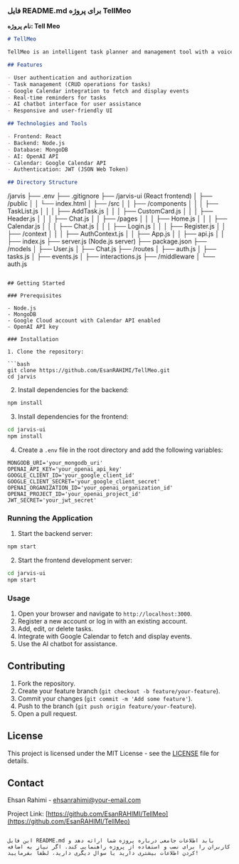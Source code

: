 ### فایل README.md برای پروژه TellMeo

**نام پروژه: Tell Meo**

```markdown
# TellMeo

TellMeo is an intelligent task planner and management tool with a voice chatbot interface. The platform integrates with Google Calendar to fetch and display events, allows users to add tasks, and provides real-time reminders. Additionally, it features an AI chat interface powered by OpenAI to assist users with their queries.

## Features

- User authentication and authorization
- Task management (CRUD operations for tasks)
- Google Calendar integration to fetch and display events
- Real-time reminders for tasks
- AI chatbot interface for user assistance
- Responsive and user-friendly UI

## Technologies and Tools

- Frontend: React
- Backend: Node.js
- Database: MongoDB
- AI: OpenAI API
- Calendar: Google Calendar API
- Authentication: JWT (JSON Web Token)

## Directory Structure

```
/jarvis
├── .env
├── .gitignore
├── /jarvis-ui (React frontend)
│   ├── /public
│   │   └── index.html
│   ├── /src
│   │   ├── /components
│   │   │   ├── TaskList.js
│   │   │   ├── AddTask.js
│   │   │   ├── CustomCard.js
│   │   │   ├── Header.js
│   │   │   ├── Chat.js
│   │   ├── /pages
│   │   │   ├── Home.js
│   │   │   ├── Calendar.js
│   │   │   ├── Chat.js
│   │   │   ├── Login.js
│   │   │   ├── Register.js
│   │   ├── /context
│   │   │   ├── AuthContext.js
│   │   ├── App.js
│   │   ├── api.js
│   │   ├── index.js
├── server.js (Node.js server)
├── package.json
├── /models
│   ├── User.js
│   ├── Chat.js
├── /routes
│   ├── auth.js
│   ├── tasks.js
│   ├── events.js
│   ├── interactions.js
├── /middleware
│   └── auth.js
```

## Getting Started

### Prerequisites

- Node.js
- MongoDB
- Google Cloud account with Calendar API enabled
- OpenAI API key

### Installation

1. Clone the repository:

```bash
git clone https://github.com/EsanRAHIMI/TellMeo.git
cd jarvis
```

2. Install dependencies for the backend:

```bash
npm install
```

3. Install dependencies for the frontend:

```bash
cd jarvis-ui
npm install
```

4. Create a `.env` file in the root directory and add the following variables:

```plaintext
MONGODB_URI='your_mongodb_uri'
OPENAI_API_KEY='your_openai_api_key'
GOOGLE_CLIENT_ID='your_google_client_id'
GOOGLE_CLIENT_SECRET='your_google_client_secret'
OPENAI_ORGANIZATION_ID='your_openai_organization_id'
OPENAI_PROJECT_ID='your_openai_project_id'
JWT_SECRET='your_jwt_secret'
```

### Running the Application

1. Start the backend server:

```bash
npm start
```

2. Start the frontend development server:

```bash
cd jarvis-ui
npm start
```

### Usage

1. Open your browser and navigate to `http://localhost:3000`.
2. Register a new account or log in with an existing account.
3. Add, edit, or delete tasks.
4. Integrate with Google Calendar to fetch and display events.
5. Use the AI chatbot for assistance.

## Contributing

1. Fork the repository.
2. Create your feature branch (`git checkout -b feature/your-feature`).
3. Commit your changes (`git commit -m 'Add some feature'`).
4. Push to the branch (`git push origin feature/your-feature`).
5. Open a pull request.

## License

This project is licensed under the MIT License - see the [LICENSE](LICENSE) file for details.

## Contact

Ehsan Rahimi - ehsanrahimi@your-email.com

Project Link: [https://github.com/EsanRAHIMI/TellMeo](https://github.com/EsanRAHIMI/TellMeo)
```

این فایل README.md باید اطلاعات جامعی درباره پروژه شما ارائه دهد و کاربران را برای نصب و استفاده از پروژه راهنمایی کند. اگر نیاز به اضافه کردن اطلاعات بیشتری دارید یا سوال دیگری دارید، لطفاً بفرمایید!